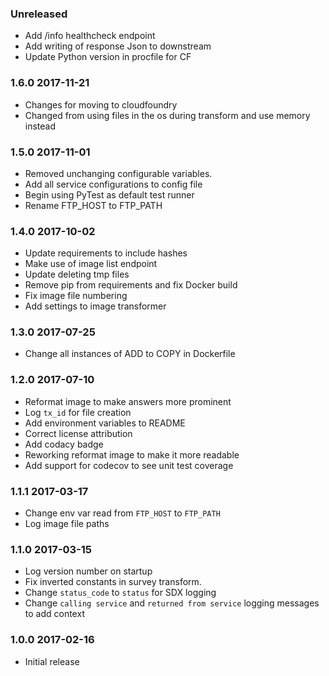 ### Unreleased
  - Add /info healthcheck endpoint
  - Add writing of response Json to downstream
  - Update Python version in procfile for CF

### 1.6.0 2017-11-21
  - Changes for moving to cloudfoundry
  - Changed from using files in the os during transform and use memory instead

### 1.5.0 2017-11-01
  - Removed unchanging configurable variables.
  - Add all service configurations to config file
  - Begin using PyTest as default test runner
  - Rename FTP_HOST to FTP_PATH

### 1.4.0 2017-10-02
  - Update requirements to include hashes
  - Make use of image list endpoint
  - Update deleting tmp files
  - Remove pip from requirements and fix Docker build
  - Fix image file numbering
  - Add settings to image transformer

### 1.3.0 2017-07-25
  - Change all instances of ADD to COPY in Dockerfile

### 1.2.0 2017-07-10
  - Reformat image to make answers more prominent
  - Log `tx_id` for file creation
  - Add environment variables to README
  - Correct license attribution
  - Add codacy badge
  - Reworking reformat image to make it more readable
  - Add support for codecov to see unit test coverage

### 1.1.1 2017-03-17
  - Change env var read from `FTP_HOST` to `FTP_PATH`
  - Log image file paths

### 1.1.0 2017-03-15
  - Log version number on startup
  - Fix inverted constants in survey transform.
  - Change `status_code` to `status` for SDX logging
  - Change `calling service` and `returned from service` logging messages to add context

### 1.0.0 2017-02-16
  - Initial release
